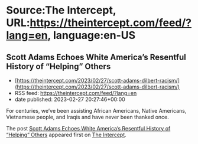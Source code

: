 # Source:The Intercept, URL:https://theintercept.com/feed/?lang=en, language:en-US

## Scott Adams Echoes White America’s Resentful History of “Helping” Others
 - [https://theintercept.com/2023/02/27/scott-adams-dilbert-racism/](https://theintercept.com/2023/02/27/scott-adams-dilbert-racism/)
 - RSS feed: https://theintercept.com/feed/?lang=en
 - date published: 2023-02-27 20:27:46+00:00

<p>For centuries, we’ve been assisting African Americans, Native Americans, Vietnamese people, and Iraqis and have never been thanked once.</p>
<p>The post <a href="https://theintercept.com/2023/02/27/scott-adams-dilbert-racism/" rel="nofollow">Scott Adams Echoes White America’s Resentful History of “Helping” Others</a> appeared first on <a href="https://theintercept.com" rel="nofollow">The Intercept</a>.</p>

